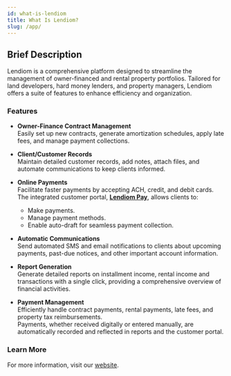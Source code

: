 ```yaml
---
id: what-is-lendiom
title: What Is Lendiom?
slug: /app/
---
```


## Brief Description
Lendiom is a comprehensive platform designed to streamline the management of owner-financed and rental property portfolios. Tailored for land developers, hard money lenders, and property managers, Lendiom offers a suite of features to enhance efficiency and organization.

### Features
- **Owner-Finance Contract Management**  
  Easily set up new contracts, generate amortization schedules, apply late fees, and manage payment collections.
  
- **Client/Customer Records**  
  Maintain detailed customer records, add notes, attach files, and automate communications to keep clients informed.

- **Online Payments**  
  Facilitate faster payments by accepting ACH, credit, and debit cards.  
  The integrated customer portal, **[Lendiom Pay](../pay/what-is-pay.md)**, allows clients to:
  - Make payments.
  - Manage payment methods.
  - Enable auto-draft for seamless payment collection.

- **Automatic Communications**  
  Send automated SMS and email notifications to clients about upcoming payments, past-due notices, and other important account information.

- **Report Generation**  
  Generate detailed reports on installment income, rental income and transactions with a single click, providing a comprehensive overview of financial activities.

- **Payment Management**  
  Efficiently handle contract payments, rental payments, late fees, and property tax reimbursements.  
  Payments, whether received digitally or entered manually, are automatically recorded and reflected in reports and the customer portal.

### Learn More
For more information, visit our [website](https://lendiom.com).
